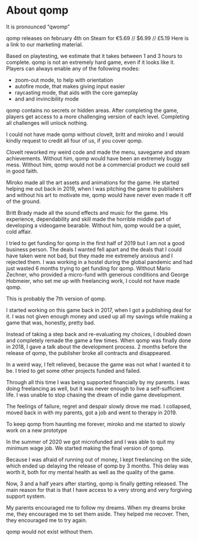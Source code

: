 <h1>About qomp</h1>


It is pronounced “qwomp”


qomp releases on february 4th on Steam for €5.69 // $6.99 // £5.19
Here is a link to our marketing material.


Based on playtesting, we estimate that it takes between 1 and 3 hours to complete.
qomp is not an extremely hard game, even if it looks like it.
Players can always enable any of the following modes:

- zoom-out mode, to help with orientation
- autofire mode, that makes giving input easier
- raycasting mode, that aids with the core gameplay 
- and and invincibility mode


qomp contains no secrets or hidden areas. 
After completing the game, players get access to a more challenging version of each level. Completing all challenges will unlock nothing.


I could not have made qomp without clovelt, britt and miroko and I would kindly request to credit all four of us, if you cover qomp.

Clovelt reworked my weird code and made the menu, savegame and steam achievements. Without him, qomp would have been an extremely buggy mess. Without him, qomp would not be a commercial product we could sell in good faith.

Miroko made all the art assets and animations for the game. He started helping me out back in 2019, when I was pitching the game to publishers and without his art to motivate me, qomp would have never even made it off of the ground. 

Britt Brady made all the sound effects and music for the game. His experience, dependability and skill made the horrible middle part of developing a videogame bearable. Without him, qomp would be a quiet, cold affair.




I tried to get funding for qomp in the first half of 2019 but I am not a good business person. The deals I wanted fell apart and the deals that I could have taken were not bad, but they made me extremely anxious and I rejected them.
I was working in a hostel during the global pandemic and had just wasted 6 months trying to get funding for qomp. Without Mario Zechner, who provided a micro-fund with generous conditions and George Hobmeier, who set me up with freelancing work, I could not have made qomp. 



This is probably the 7th version of qomp.


I started working on this game back in 2017, when I got a publishing deal for it. I was not given enough money and used up all my savings while making a game that was, honestly, pretty bad.

Instead of taking a step back and re-evaluating my choices, I doubled down and completely remade the game a few times.
When qomp was finally done in 2018, I gave a talk about the development process. 
2 months before the release of qomp, the publisher broke all contracts and disappeared.

In a weird way, I felt relieved, because the game was not what I wanted it to be.
I tried to get some other projects funded and failed.

Through all this time I was being supported financially by my parents. I was doing freelancing as well, but it was never enough to live a self-sufficient life.
I was unable to stop chasing the dream of indie game development.

The feelings of failure, regret and despair slowly drove me mad. 
I collapsed, moved back in with my parents, got a job and went to therapy in 2019.

To keep qomp from haunting me forever, miroko and me started to slowly work on a new prototype

In the summer of 2020 we got  microfunded and I was able to quit my minimum wage job. We started making the final version of qomp.

Because I was afraid of running out of money, I kept freelancing on the side, which ended up delaying the release of qomp by 3 months. This delay was worth it, both for my mental health as well as the quality of the game.



Now, 3 and a half years after starting, qomp is finally getting released.
The main reason for that is that I have access to a very strong and very forgiving support system.


My parents encouraged me to follow my dreams. 
When my dreams broke me, they encouraged me to set them aside.
They helped me recover.
Then, they encouraged me to try again.


qomp would not exist without them.

